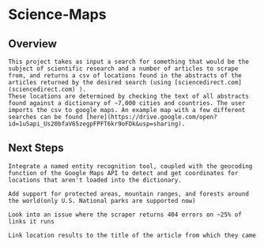 # Science-Maps




## Overview

	This project takes as input a search for something that would be the 
	subject of scientific research and a number of articles to scrape from, and returns a csv of locations found in the abstracts of the articles returned by the desired search (using [sciencedirect.com](sciencedirect.com) ). 
	These locations are determined by checking the text of all abstracts found against a dictionary of ~7,000 cities and countries. The user 
	imports the csv to google maps. An example map with a few different 
	searches can be found [here](https://drive.google.com/open?id=1uSapi_Us20bfaV65zegpFPFT6kr9oFDk&usp=sharing).
	


	
## Next Steps 

	Integrate a named entity recognition tool, coupled with the geocoding function of the Google Maps API to detect and get coordinates for locations that aren't loaded into the dictionary. 

	Add support for protected areas, mountain ranges, and forests around the world(only U.S. National parks are supported now)

	Look into an issue where the scraper returns 404 errors on ~25% of links it runs

	Link location results to the title of the article from which they came


	







